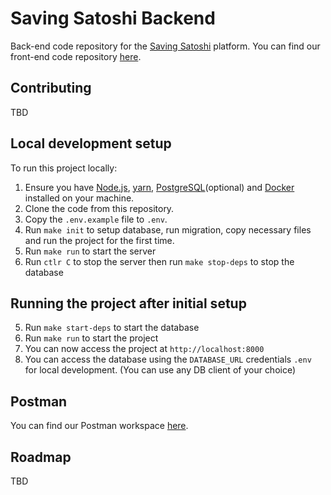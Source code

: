 # Saving Satoshi Backend

Back-end code repository for the [Saving Satoshi](https://savingsatoshi.com/) platform.
You can find our front-end code repository [here](https://github.com/saving-satoshi/saving-satoshi).

## Contributing

TBD

## Local development setup

To run this project locally:

1. Ensure you have [Node.js](https://nodejs.org), [yarn](https://yarnpkg.com/), [PostgreSQL](https://www.postgresql.org/)(optional) and [Docker](https://docs.docker.com/engine/install/) installed on your machine.
2. Clone the code from this repository.
3. Copy the `.env.example` file to `.env`.
4. Run `make init` to setup database, run migration, copy necessary files and run the project for the first time.
5. Run  `make run` to start the server
5. Run `ctlr C` to stop the server then run `make stop-deps` to stop the database

## Running the project after initial setup

5. Run `make start-deps` to start the database
6. Run `make run` to start the project
7. You can now access the project at `http://localhost:8000`
8. You can access the database using the `DATABASE_URL` credentials `.env` for local development. (You can use any DB client of your choice)

## Postman

You can find our Postman workspace [here](https://www.postman.com/saving-satoshi/workspace/saving-satoshi/collection/1182590-df829bc3-2d1a-43dc-8048-8480dfd02f75?ctx=documentation).

## Roadmap

TBD
